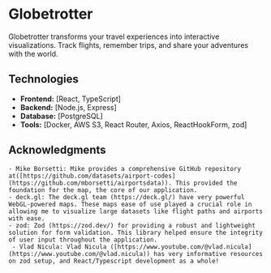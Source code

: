 # Globetrotter

Globetrotter transforms your travel experiences into interactive
visualizations. Track flights, remember trips, and share your adventures with
the world.

## Technologies

- **Frontend:** [React, TypeScript]
- **Backend:** [Node.js, Express]
- **Database:** [PostgreSQL]
- **Tools:** [Docker, AWS S3, React Router, Axios, ReactHookForm, zod]

## Acknowledgments

    - Mike Borsetti: Mike provides a comprehensive GitHub repository at([https://github.com/datasets/airport-codes](https://github.com/mborsetti/airportsdata)). This provided the foundation for the map, the core of our application.
    - deck.gl: The deck.gl team (https://deck.gl/) have very powerful WebGL-powered maps. These maps ease of use played a crucial role in allowing me to visualize large datasets like flight paths and airports with ease.
    - zod: Zod (https://zod.dev/) for providing a robust and lightweight solution for form validation. This library helped ensure the integrity of user input throughout the application.
     - Vlad Nicula: Vlad Nicula ([https://www.youtube.com/@vlad.nicula](https://www.youtube.com/@vlad.nicula)) has very informative resources on zod setup, and React/Typescript development as a whole!
